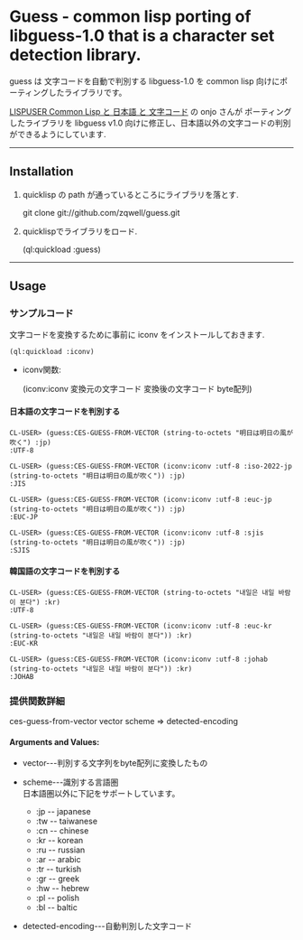# Guess - common lisp porting of libguess-1.0 that is a character set detection library.

guess は 文字コードを自動で判別する libguess-1.0 を common lisp 向けにポーティングしたライブラリです。

[LISPUSER  Common Lisp と 日本語 と 文字コード](http://lispuser.net/commonlisp/japanese.html) の onjo さんが
ポーティングしたライブラリを libguess v1.0 向けに修正し、日本語以外の文字コードの判別ができるようにしています.

---

## Installation

1. quicklisp の path が通っているところにライブラリを落とす.

    git clone git://github.com/zqwell/guess.git

2. quicklispでライブラリをロード.

    (ql:quickload :guess)

---

## Usage

### サンプルコード 

文字コードを変換するために事前に iconv をインストールしておきます.

    (ql:quickload :iconv)
	
* iconv関数:

	(iconv:iconv 変換元の文字コード 変換後の文字コード byte配列)


#### 日本語の文字コードを判別する

    CL-USER> (guess:CES-GUESS-FROM-VECTOR (string-to-octets "明日は明日の風が吹く") :jp)
    :UTF-8
	
	CL-USER> (guess:CES-GUESS-FROM-VECTOR (iconv:iconv :utf-8 :iso-2022-jp (string-to-octets "明日は明日の風が吹く")) :jp)
    :JIS
	
    CL-USER> (guess:CES-GUESS-FROM-VECTOR (iconv:iconv :utf-8 :euc-jp (string-to-octets "明日は明日の風が吹く")) :jp)
	:EUC-JP
	
	CL-USER> (guess:CES-GUESS-FROM-VECTOR (iconv:iconv :utf-8 :sjis (string-to-octets "明日は明日の風が吹く")) :jp)
	:SJIS

#### 韓国語の文字コードを判別する

	CL-USER> (guess:CES-GUESS-FROM-VECTOR (string-to-octets "내일은 내일 바람이 분다") :kr)
	:UTF-8

	CL-USER> (guess:CES-GUESS-FROM-VECTOR (iconv:iconv :utf-8 :euc-kr (string-to-octets "내일은 내일 바람이 분다")) :kr)
	:EUC-KR

	CL-USER> (guess:CES-GUESS-FROM-VECTOR (iconv:iconv :utf-8 :johab (string-to-octets "내일은 내일 바람이 분다")) :kr)
	:JOHAB

### 提供関数詳細

ces-guess-from-vector vector scheme  => detected-encoding

#### Arguments and Values:

* vector---判別する文字列をbyte配列に変換したもの

*  scheme---識別する言語圏 <br>
	日本語圏以外に下記をサポートしています。
	* :jp  --  japanese
	* :tw  --  taiwanese
	* :cn  --  chinese
	* :kr  --  korean 
	* :ru  --  russian
	* :ar  --  arabic 
	* :tr  --  turkish
	* :gr  --  greek  
	* :hw  --  hebrew 
	* :pl  --  polish 
	* :bl  --  baltic 

* detected-encoding---自動判別した文字コード
